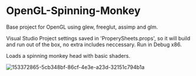 # OpenGL-Spinning-Monkey

Base project for OpenGL using glew, freeglut, assimp and glm.

Visual Studio Project settings saved in 'ProperySheets.props', so it will build and run out of the box, no extra includes neccessary. Run in Debug x86.

Loads a spinning monkey head with basic shaders.

![153372865-5cb348bf-86cf-4e3e-a23d-32151c794b1a](https://user-images.githubusercontent.com/57908067/153372988-a78f61cb-9074-4d4f-a5ff-0e29ef8b939b.gif)
